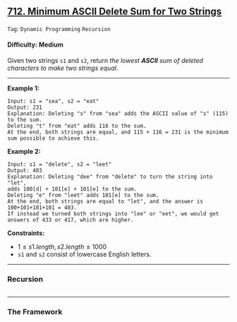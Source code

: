 ## [712. Minimum ASCII Delete Sum for Two Strings](https://leetcode.com/problems/minimum-ascii-delete-sum-for-two-strings/)

```Tag```: ```Dynamic Programming``` ```Recursion```

#### Difficulty: Medium

Given two strings ```s1``` and ```s2```, return _the lowest __ASCII__ sum of deleted characters to make two strings equal_.

---

__Example 1:__
```
Input: s1 = "sea", s2 = "eat"
Output: 231
Explanation: Deleting "s" from "sea" adds the ASCII value of "s" (115) to the sum.
Deleting "t" from "eat" adds 116 to the sum.
At the end, both strings are equal, and 115 + 116 = 231 is the minimum sum possible to achieve this.
```

__Example 2:__
```
Input: s1 = "delete", s2 = "leet"
Output: 403
Explanation: Deleting "dee" from "delete" to turn the string into "let",
adds 100[d] + 101[e] + 101[e] to the sum.
Deleting "e" from "leet" adds 101[e] to the sum.
At the end, both strings are equal to "let", and the answer is 100+101+101+101 = 403.
If instead we turned both strings into "lee" or "eet", we would get answers of 433 or 417, which are higher.
```

__Constraints:__

- $1 \le s1.length, s2.length \le 1000$
- ```s1``` and ```s2``` consist of lowercase English letters.

---

### Recursion

```Python

```

---

### The Framework

```Python

```

```Python

```
